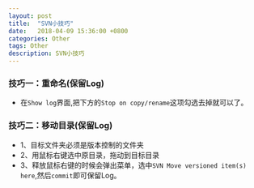 ```yaml
---
layout: post
title:  "SVN小技巧"
date:   2018-04-09 15:36:00 +0800
categories: Other
tags: Other
description: SVN小技巧
---
```


### 技巧一：**重命名(保留Log)**

* 在`Show log`界面,把下方的`Stop on copy/rename`这项勾选去掉就可以了。
    
### 技巧二：**移动目录(保留Log)**

* 1、目标文件夹必须是版本控制的文件夹
* 2、用鼠标右键选中原目录，拖动到目标目录
* 3、释放鼠标右键的时候会弹出菜单，选中`SVN Move versioned item(s) here`,然后`commit`即可保留Log。



